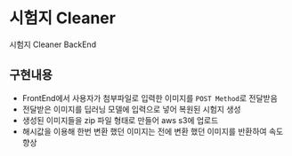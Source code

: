 # 시험지 Cleaner
시험지 Cleaner BackEnd

## 구현내용
- FrontEnd에서 사용자가 첨부파일로 입력한 이미지를 `POST Method`로 전달받음
- 전달받은 이미지를 딥러닝 모델에 입력으로 넣어 복원된 시험지 생성
- 생성된 이미지들을 zip 파일 형태로 만들어 aws s3에 업로드
- 해시값을 이용해 한번 변환 했던 이미지는 전에 변환 했던 이미지를 반환하여 속도 향상
